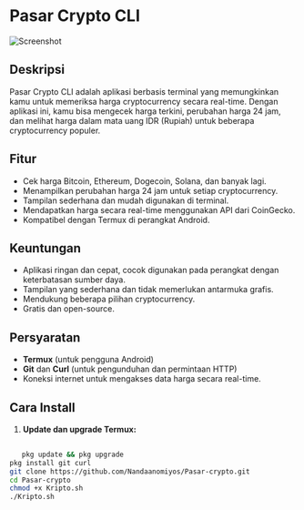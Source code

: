 # Pasar Crypto CLI

![Screenshot](https://i.postimg.cc/HWhg4mwg/Screenshot-20250419-173450.jpg)

## Deskripsi

Pasar Crypto CLI adalah aplikasi berbasis terminal yang memungkinkan kamu untuk memeriksa harga cryptocurrency secara real-time. Dengan aplikasi ini, kamu bisa mengecek harga terkini, perubahan harga 24 jam, dan melihat harga dalam mata uang IDR (Rupiah) untuk beberapa cryptocurrency populer.

## Fitur

- Cek harga Bitcoin, Ethereum, Dogecoin, Solana, dan banyak lagi.
- Menampilkan perubahan harga 24 jam untuk setiap cryptocurrency.
- Tampilan sederhana dan mudah digunakan di terminal.
- Mendapatkan harga secara real-time menggunakan API dari CoinGecko.
- Kompatibel dengan Termux di perangkat Android.

## Keuntungan

- Aplikasi ringan dan cepat, cocok digunakan pada perangkat dengan keterbatasan sumber daya.
- Tampilan yang sederhana dan tidak memerlukan antarmuka grafis.
- Mendukung beberapa pilihan cryptocurrency.
- Gratis dan open-source.

## Persyaratan

- **Termux** (untuk pengguna Android)
- **Git** dan **Curl** (untuk pengunduhan dan permintaan HTTP)
- Koneksi internet untuk mengakses data harga secara real-time.

## Cara Install

1. **Update dan upgrade Termux:**
```bash
   
   pkg update && pkg upgrade
pkg install git curl
git clone https://github.com/Nandaanomiyos/Pasar-crypto.git
cd Pasar-crypto
chmod +x Kripto.sh
./Kripto.sh
